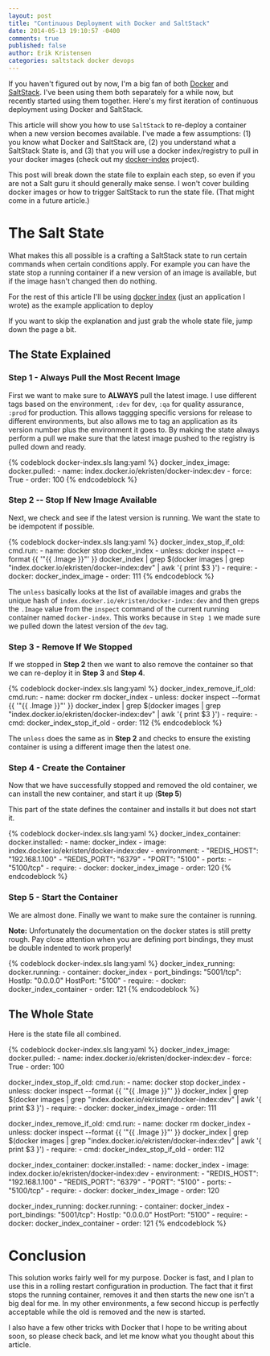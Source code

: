 ```yaml
---
layout: post
title: "Continuous Deployment with Docker and SaltStack"
date: 2014-05-13 19:10:57 -0400
comments: true
published: false
author: Erik Kristensen
categories: saltstack docker devops
---
```


If you haven't figured out by now, I'm a big fan of both [Docker](http://www.docker.io) and [SaltStack](http://www.saltstack.com). I've been using them both separately for a while now, but recently started using them together. Here's my first iteration of continuous deployment using Docker and SaltStack.

This article will show you how to use `SaltStack` to re-deploy a container when a new version becomes available. I've made a few assumptions: (1) you know what Docker and SaltStack are, (2) you understand what a SaltStack State is, and (3) that you will use a docker index/registry to pull in your docker images (check out my [docker-index](https://github.com/ekristen/docker-index) project).

This post will break down the state file to explain each step, so even if you are not a Salt guru it should generally make sense. I won't cover building docker images or how to trigger SaltStack to run the state file. (That might come in a future article.)

<!-- more -->

# The Salt State
What makes this all possible is a crafting a SaltStack state to run certain commands when certain conditions apply. For example you can have the state stop a running container if a new version of an image is available, but if the image hasn't changed then do nothing.

For the rest of this article I'll be using [docker index](https://github.com/ekristen/docker-index) (just an application I wrote) as the example application to deploy

If you want to skip the explanation and just grab the whole state file, jump down the page a bit.

## The State Explained

### Step 1 - Always Pull the Most Recent Image
First we want to make sure to **ALWAYS** pull the latest image. I use different tags based on the environment, `:dev` for dev, `:qa` for quality assurance, `:prod` for production. This allows taggging specific versions for release to different environments, but also allows me to tag an application as its version number plus the environment it goes to. By making the state always perform a pull we make sure that the latest image pushed to the registry is pulled down and ready.

{% codeblock docker-index.sls lang:yaml %}
docker_index_image:
  docker.pulled:
    - name: index.docker.io/ekristen/docker-index:dev
    - force: True
    - order: 100
{% endcodeblock %}

### Step 2 -- Stop If New Image Available
Next, we check and see if the latest version is running. We want the state to be idempotent if possible.

{% codeblock docker-index.sls lang:yaml %}
docker_index_stop_if_old:
  cmd.run:
    - name: docker stop docker_index
    - unless: docker inspect --format {{ '"{{ .Image }}"' }} docker_index | grep $(docker images | grep "index.docker.io/ekristen/docker-index:dev" | awk '{ print $3 }')
    - require:
      - docker: docker_index_image
    - order: 111
{% endcodeblock %}

The `unless` basically looks at the list of available images and grabs the unique hash of `index.docker.io/ekristen/docker-index:dev` and then greps the `.Image` value from the `inspect` command of the current running container named `docker-index`. This works because in `Step 1` we made sure we pulled down the latest version of the `dev` tag.

### Step 3 - Remove If We Stopped
If we stopped in **Step 2** then we want to also remove the container so that we can re-deploy it in **Step 3** and **Step 4**.

{% codeblock docker-index.sls lang:yaml %}
docker_index_remove_if_old:
  cmd.run:
    - name: docker rm docker_index
    - unless: docker inspect --format {{ '"{{ .Image }}"' }} docker_index | grep $(docker images | grep "index.docker.io/ekristen/docker-index:dev" | awk '{ print $3 }')
    - require:
      - cmd: docker_index_stop_if_old
    - order: 112
{% endcodeblock %}

The `unless` does the same as in **Step 2** and checks to ensure the existing container is using a different image then the latest one.

### Step 4 - Create the Container
Now that we have successfully stopped and removed the old container, we can install the new container, and start it up (**Step 5**)

This part of the state defines the container and installs it but does not start it.

{% codeblock docker-index.sls lang:yaml %}
docker_index_container:
  docker.installed:
    - name: docker_index
    - image: index.docker.io/ekristen/docker-index:dev
    - environment:
      - "REDIS_HOST": "192.168.1.100"
      - "REDIS_PORT": "6379"
      - "PORT": "5100"
    - ports:
      - "5100/tcp"
    - require:
      - docker: docker_index_image
    - order: 120
{% endcodeblock %}

### Step 5 - Start the Container
We are almost done. Finally we want to make sure the container is running.

**Note:** Unfortunately the documentation on the docker states is still pretty rough. Pay close attention when you are defining port bindings, they must be double indented to work properly!

{% codeblock docker-index.sls lang:yaml %}
docker_index_running:
  docker.running:
    - container: docker_index
    - port_bindings:
        "5001/tcp":
            HostIp: "0.0.0.0"
            HostPort: "5100"
    - require:
      - docker: docker_index_container
    - order: 121
{% endcodeblock %}


## The Whole State
Here is the state file all combined.

{% codeblock docker-index.sls lang:yaml %}
docker_index_image:
  docker.pulled:
    - name: index.docker.io/ekristen/docker-index:dev
    - force: True
    - order: 100

docker_index_stop_if_old:
  cmd.run:
    - name: docker stop docker_index
    - unless: docker inspect --format {{ '"{{ .Image }}"' }} docker_index | grep $(docker images | grep "index.docker.io/ekristen/docker-index:dev" | awk '{ print $3 }')
    - require:
      - docker: docker_index_image
    - order: 111

docker_index_remove_if_old:
  cmd.run:
    - name: docker rm docker_index
    - unless: docker inspect --format {{ '"{{ .Image }}"' }} docker_index | grep $(docker images | grep "index.docker.io/ekristen/docker-index:dev" | awk '{ print $3 }')
    - require:
      - cmd: docker_index_stop_if_old
    - order: 112

docker_index_container:
  docker.installed:
    - name: docker_index
    - image: index.docker.io/ekristen/docker-index:dev
    - environment:
      - "REDIS_HOST": "192.168.1.100"
      - "REDIS_PORT": "6379"
      - "PORT": "5100"
    - ports:
      - "5100/tcp"
    - require:
      - docker: docker_index_image
    - order: 120

docker_index_running:
  docker.running:
    - container: docker_index
    - port_bindings:
        "5001/tcp":
            HostIp: "0.0.0.0"
            HostPort: "5100"
    - require:
      - docker: docker_index_container
    - order: 121
{% endcodeblock %}


# Conclusion
This solution works fairly well for my purpose. Docker is fast, and I plan to use this in a rolling restart configuration in production. The fact that it first stops the running container, removes it and then starts the new one isn't a big deal for me. In my other environments, a few second hiccup is perfectly acceptable while the old is removed and the new is started.

I also have a few other tricks with Docker that I hope to be writing about soon, so please check back, and let me know what you thought about this article.
